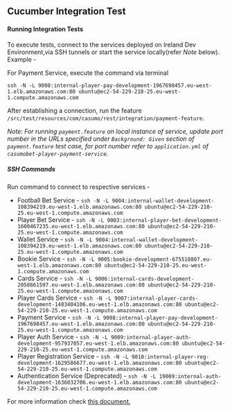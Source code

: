 ## Cucumber Integration Test

#### Running Integration Tests
To execute tests, connect to the services deployed on Ireland Dev Environment,via SSH tunnels or start the service locally(refer _Note_ below). Example -  

For Payment Service, execute the command via terminal

`
ssh -N -L 9008:internal-player-pay-development-1967698457.eu-west-1.elb.amazonaws.com:80 ubuntu@ec2-54-229-210-25.eu-west-1.compute.amazonaws.com 
`

After establishing a connection, run the feature `/src/test/resources/com/casumo/rest/integration/payment-feature`.

_Note: For running `payment.feature` on local instance of service, update port number in the URLs specified under `Background: Given` section of `payment.feature` test case, for port number refer to `application.yml` of `casumobet-player-payment-service`._

##### SSH Commands
Run command to connect to respective services - 

- Football Bet Service - `ssh -N -L 9004:internal-wallet-development-108394219.eu-west-1.elb.amazonaws.com:80 ubuntu@ec2-54-229-210-25.eu-west-1.compute.amazonaws.com`
- Player Bet Service - `ssh -N -L 9003:internal-player-bet-development-1600467235.eu-west-1.elb.amazonaws.com:80 ubuntu@ec2-54-229-210-25.eu-west-1.compute.amazonaws.com`
- Wallet Service - `ssh -N -L 9004:internal-wallet-development-108394219.eu-west-1.elb.amazonaws.com:80 ubuntu@ec2-54-229-210-25.eu-west-1.compute.amazonaws.com`
- Bookie Service - `ssh -N -L 9005:bookie-development-675518807.eu-west-1.elb.amazonaws.com:80 ubuntu@ec2-54-229-210-25.eu-west-1.compute.amazonaws.com`
- Cards Service - `ssh -N -L 9006:internal-cards-development-2058661597.eu-west-1.elb.amazonaws.com:80 ubuntu@ec2-54-229-210-25.eu-west-1.compute.amazonaws.com`
- Player Cards Service - `ssh -N -L 9007:internal-player-cards-development-1483404106.eu-west-1.elb.amazonaws.com:80 ubuntu@ec2-54-229-210-25.eu-west-1.compute.amazonaws.com`
- Payment Service - `ssh -N -L 9008:internal-player-pay-development-1967698457.eu-west-1.elb.amazonaws.com:80 ubuntu@ec2-54-229-210-25.eu-west-1.compute.amazonaws.com`
- Player Auth Service - `ssh -N -L 9009:internal-player-auth-development-957937057.eu-west-1.elb.amazonaws.com:80 ubuntu@ec2-54-229-210-25.eu-west-1.compute.amazonaws.com`
- Player Registration Service - `ssh -N -L 9010:internal-player-reg-development-1629586677.eu-west-1.elb.amazonaws.com:80 ubuntu@ec2-54-229-210-25.eu-west-1.compute.amazonaws.com`
- Authentication Service (Deprecated) - `ssh -N -L 19009:internal-auth-development-1636032706.eu-west-1.elb.amazonaws.com:80 ubuntu@ec2-54-229-210-25.eu-west-1.compute.amazonaws.com`

For more information check [this document.](https://github.com/Casumo/external-sports/blob/master/docs/infrastructure/Environments-Architecture.md)